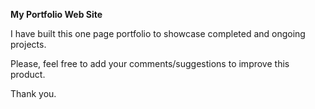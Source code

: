 <strong>My Portfolio Web Site</strong>

I have built this one page portfolio to showcase completed and ongoing projects.

Please, feel free to add your comments/suggestions to improve this product.

Thank you.
